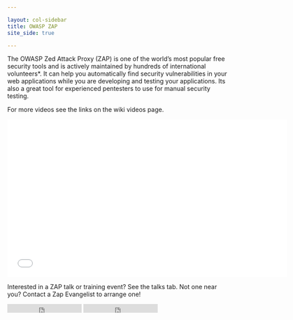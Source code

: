 ```yaml
---

layout: col-sidebar
title: OWASP ZAP
site_side: true

---
```

<!-- rebuild 26 -->

The OWASP Zed Attack Proxy (ZAP) is one of the world’s most popular free security tools and is actively maintained by hundreds of international volunteers*. It can help you automatically find security vulnerabilities in your web applications while you are developing and testing your applications. Its also a great tool for experienced pentesters to use for manual security testing.

For more videos see the links on the wiki videos page.

  <div class="video-container">
    <iframe src="//www.youtube.com/embed/ztfgip-UhWw?" allowfullscreen="true" width="640" height="360" frameborder="0"></iframe>
  </div>
  
Interested in a ZAP talk or training event? See the talks tab. Not one near you? Contact a Zap Evangelist to arrange one!

<!-- <div id="screenshots" class="page-body tab remove-el" role="tabpanel" aria-labelledby="screenshots-link" tabindex="0">
  Testing another tab. This one is supposed to be for screenshots.
</div>

<div id="features" class="page-body tab remove-el" role="tabpanel" aria-labelledby="features-link" tabindex="0">
  Testing another tab. This one is supposed to be for feature. Some more text.
</div> -->

<div class="github-buttons">
  <iframe src="https://ghbtns.com/github-btn.html?user=twbs&repo=bootstrap&type=star&count=true" frameborder="0" scrolling="0" width="170px" height="20px"></iframe>
  <iframe src="https://ghbtns.com/github-btn.html?user=twbs&repo=bootstrap&type=watch&count=true&v=2" frameborder="0" scrolling="0" width="170px" height="20px"></iframe>
</div>
